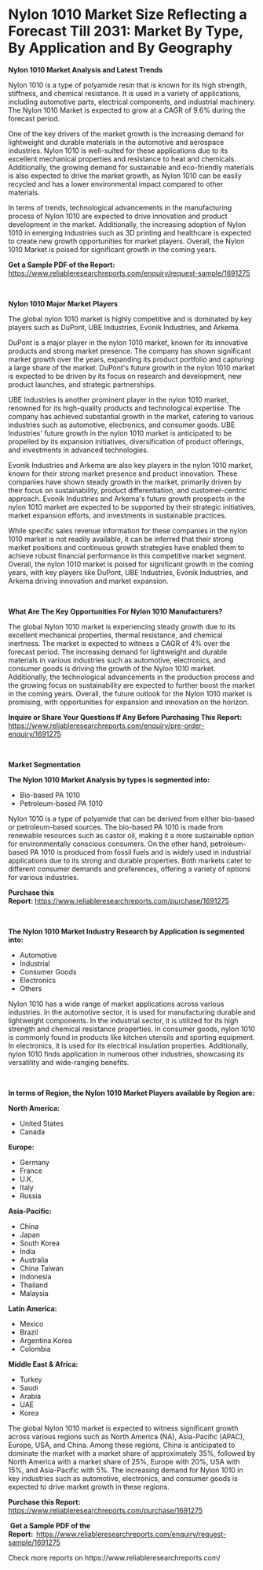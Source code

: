 <p><h1>Nylon 1010 Market Size Reflecting a Forecast Till 2031: Market By Type, By Application and By Geography</h1></p><p><strong>Nylon 1010 Market Analysis and Latest Trends</strong></p>
<p><p>Nylon 1010 is a type of polyamide resin that is known for its high strength, stiffness, and chemical resistance. It is used in a variety of applications, including automotive parts, electrical components, and industrial machinery. The Nylon 1010 Market is expected to grow at a CAGR of 9.6% during the forecast period.</p><p>One of the key drivers of the market growth is the increasing demand for lightweight and durable materials in the automotive and aerospace industries. Nylon 1010 is well-suited for these applications due to its excellent mechanical properties and resistance to heat and chemicals. Additionally, the growing demand for sustainable and eco-friendly materials is also expected to drive the market growth, as Nylon 1010 can be easily recycled and has a lower environmental impact compared to other materials.</p><p>In terms of trends, technological advancements in the manufacturing process of Nylon 1010 are expected to drive innovation and product development in the market. Additionally, the increasing adoption of Nylon 1010 in emerging industries such as 3D printing and healthcare is expected to create new growth opportunities for market players. Overall, the Nylon 1010 Market is poised for significant growth in the coming years.</p></p>
<p><strong>Get a Sample PDF of the Report:&nbsp;</strong> <a href="https://www.reliableresearchreports.com/enquiry/request-sample/1691275">https://www.reliableresearchreports.com/enquiry/request-sample/1691275</a></p>
<p>&nbsp;</p>
<p><strong>Nylon 1010 Major Market Players</strong></p>
<p><p>The global nylon 1010 market is highly competitive and is dominated by key players such as DuPont, UBE Industries, Evonik Industries, and Arkema. </p><p>DuPont is a major player in the nylon 1010 market, known for its innovative products and strong market presence. The company has shown significant market growth over the years, expanding its product portfolio and capturing a large share of the market. DuPont's future growth in the nylon 1010 market is expected to be driven by its focus on research and development, new product launches, and strategic partnerships.</p><p>UBE Industries is another prominent player in the nylon 1010 market, renowned for its high-quality products and technological expertise. The company has achieved substantial growth in the market, catering to various industries such as automotive, electronics, and consumer goods. UBE Industries' future growth in the nylon 1010 market is anticipated to be propelled by its expansion initiatives, diversification of product offerings, and investments in advanced technologies.</p><p>Evonik Industries and Arkema are also key players in the nylon 1010 market, known for their strong market presence and product innovation. These companies have shown steady growth in the market, primarily driven by their focus on sustainability, product differentiation, and customer-centric approach. Evonik Industries and Arkema's future growth prospects in the nylon 1010 market are expected to be supported by their strategic initiatives, market expansion efforts, and investments in sustainable practices.</p><p>While specific sales revenue information for these companies in the nylon 1010 market is not readily available, it can be inferred that their strong market positions and continuous growth strategies have enabled them to achieve robust financial performance in this competitive market segment. Overall, the nylon 1010 market is poised for significant growth in the coming years, with key players like DuPont, UBE Industries, Evonik Industries, and Arkema driving innovation and market expansion.</p></p>
<p>&nbsp;</p>
<p><strong>What Are The Key Opportunities For Nylon 1010 Manufacturers?</strong></p>
<p><p>The global Nylon 1010 market is experiencing steady growth due to its excellent mechanical properties, thermal resistance, and chemical inertness. The market is expected to witness a CAGR of 4% over the forecast period. The increasing demand for lightweight and durable materials in various industries such as automotive, electronics, and consumer goods is driving the growth of the Nylon 1010 market. Additionally, the technological advancements in the production process and the growing focus on sustainability are expected to further boost the market in the coming years. Overall, the future outlook for the Nylon 1010 market is promising, with opportunities for expansion and innovation on the horizon.</p></p>
<p><strong>Inquire or Share Your Questions If Any Before Purchasing This Report:</strong> <a href="https://www.reliableresearchreports.com/enquiry/pre-order-enquiry/1691275">https://www.reliableresearchreports.com/enquiry/pre-order-enquiry/1691275</a></p>
<p>&nbsp;</p>
<p><strong>Market Segmentation</strong></p>
<p><strong>The Nylon 1010 Market Analysis by types is segmented into:</strong></p>
<p><ul><li>Bio-based PA 1010</li><li>Petroleum-based PA 1010</li></ul></p>
<p><p>Nylon 1010 is a type of polyamide that can be derived from either bio-based or petroleum-based sources. The bio-based PA 1010 is made from renewable resources such as castor oil, making it a more sustainable option for environmentally conscious consumers. On the other hand, petroleum-based PA 1010 is produced from fossil fuels and is widely used in industrial applications due to its strong and durable properties. Both markets cater to different consumer demands and preferences, offering a variety of options for various industries.</p></p>
<p><strong>Purchase this Report:&nbsp;</strong><a href="https://www.reliableresearchreports.com/purchase/1691275">https://www.reliableresearchreports.com/purchase/1691275</a></p>
<p>&nbsp;</p>
<p><strong>The Nylon 1010 Market Industry Research by Application is segmented into:</strong></p>
<p><ul><li>Automotive</li><li>Industrial</li><li>Consumer Goods</li><li>Electronics</li><li>Others</li></ul></p>
<p><p>Nylon 1010 has a wide range of market applications across various industries. In the automotive sector, it is used for manufacturing durable and lightweight components. In the industrial sector, it is utilized for its high strength and chemical resistance properties. In consumer goods, nylon 1010 is commonly found in products like kitchen utensils and sporting equipment. In electronics, it is used for its electrical insulation properties. Additionally, nylon 1010 finds application in numerous other industries, showcasing its versatility and wide-ranging benefits.</p></p>
<p>&nbsp;</p>
<p><strong>In terms of Region, the Nylon 1010 Market Players available by Region are:</strong></p>
<p>
    <p> <strong> North America: </strong>
        <ul>
            <li>United States</li>
            <li>Canada</li>
        </ul>
        </p> 
    <p> <strong> Europe: </strong>
        <ul>
            <li>Germany</li>
            <li>France</li>
            <li>U.K.</li>
            <li>Italy</li>
            <li>Russia</li>
        </ul>
        </p> 
    <p> <strong> Asia-Pacific: </strong>
        <ul>
            <li>China</li>
            <li>Japan</li>
            <li>South Korea</li>
            <li>India</li>
            <li>Australia</li>
            <li>China Taiwan</li>
            <li>Indonesia</li>
            <li>Thailand</li>
            <li>Malaysia</li>
        </ul>
        </p> 
    <p> <strong> Latin America: </strong>
        <ul>
            <li>Mexico</li>
            <li>Brazil</li>
            <li>Argentina Korea</li>
            <li>Colombia</li>
        </ul>
        </p> 
    <p> <strong> Middle East & Africa: </strong>
        <ul>
            <li>Turkey</li>
            <li>Saudi</li>
            <li>Arabia</li>
            <li>UAE</li>
            <li>Korea</li>
        </ul>
    </p>
    </p>
<p><p>The global Nylon 1010 market is expected to witness significant growth across various regions such as North America (NA), Asia-Pacific (APAC), Europe, USA, and China. Among these regions, China is anticipated to dominate the market with a market share of approximately 35%, followed by North America with a market share of 25%, Europe with 20%, USA with 15%, and Asia-Pacific with 5%. The increasing demand for Nylon 1010 in key industries such as automotive, electronics, and consumer goods is expected to drive market growth in these regions.</p></p>
<p><strong>Purchase this Report: </strong><a href="https://www.reliableresearchreports.com/purchase/1691275">https://www.reliableresearchreports.com/purchase/1691275</a></p>
<p>&nbsp;<strong>Get a Sample PDF of the Report:&nbsp;&nbsp;</strong><a href="https://www.reliableresearchreports.com/enquiry/request-sample/1691275">https://www.reliableresearchreports.com/enquiry/request-sample/1691275</a></p>
<p><strong></strong></p>
<p>Check more reports on https://www.reliableresearchreports.com/</p>